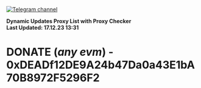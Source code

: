[![Telegram channel](https://img.shields.io/endpoint?url=https://runkit.io/damiankrawczyk/telegram-badge/branches/master?url=https://t.me/n4z4v0d)](https://t.me/n4z4v0d) 

**Dynamic Updates Proxy List with Proxy Checker**  
**Last Updated: 17.12.23 13:31**

# DONATE (_any evm_) - 0xDEADf12DE9A24b47Da0a43E1bA70B8972F5296F2
